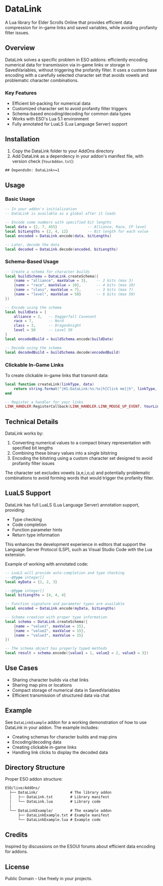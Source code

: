 # DataLink

A Lua library for Elder Scrolls Online that provides efficient data compression for in-game links and saved variables, while avoiding profanity filter issues.

## Overview

DataLink solves a specific problem in ESO addons: efficiently encoding numerical data for transmission via in-game links or storage in SavedVariables, without triggering the profanity filter. It uses a custom base encoding with a carefully selected character set that avoids vowels and problematic character combinations.

### Key Features

- Efficient bit-packing for numerical data
- Customized character set to avoid profanity filter triggers
- Schema-based encoding/decoding for common data types
- Works with ESO's Lua 5.1 environment
- Fully annotated for LuaLS (Lua Language Server) support

## Installation

1. Copy the DataLink folder to your AddOns directory
2. Add DataLink as a dependency in your addon's manifest file, with version check (`YourAddon.txt`):

```txt
## DependsOn: DataLink>=1
```

## Usage

### Basic Usage

```lua
-- In your addon's initialization
-- DataLink is available as a global after it loads

-- Encode some numbers with specified bit lengths
local data = {2, 7, 455}              -- Alliance, Race, CP level
local bitLengths = {2, 4, 12}         -- Bit length for each value
local encoded = DataLink.encode(data, bitLengths)

-- Later, decode the data
local decoded = DataLink.decode(encoded, bitLengths)
```

### Schema-Based Usage

```lua
-- Create a schema for character builds
local buildSchema = DataLink.createSchema({
    {name = "alliance", maxValue = 3},    -- 2 bits (max 3)
    {name = "race", maxValue = 10},       -- 4 bits (max 10)
    {name = "class", maxValue = 7},       -- 3 bits (max 7)
    {name = "level", maxValue = 50}       -- 6 bits (max 50)
})

-- Encode using the schema
local buildData = {
    alliance = 2,   -- Daggerfall Covenant
    race = 7,       -- Nord
    class = 3,      -- Dragonknight
    level = 50      -- Level 50
}
local encodedBuild = buildSchema.encode(buildData)

-- Decode using the schema
local decodedBuild = buildSchema.decode(encodedBuild)
```

### Clickable In-Game Links

To create clickable in-game links that transmit data:

```lua
local function createLink(linkType, data)
    return string.format("|H1:DataLink:%s:%s|h[Click me]|h", linkType, data)
end

-- Register a handler for your links
LINK_HANDLER:RegisterCallback(LINK_HANDLER.LINK_MOUSE_UP_EVENT, YourLinkHandler, "DataLink")
```

## Technical Details

DataLink works by:

1. Converting numerical values to a compact binary representation with specified bit lengths
2. Combining these binary values into a single bitstring
3. Encoding the bitstring using a custom character set designed to avoid profanity filter issues

The character set excludes vowels (a,e,i,o,u) and potentially problematic combinations to avoid forming words that would trigger the profanity filter.

## LuaLS Support

DataLink has full LuaLS (Lua Language Server) annotation support, providing:

- Type checking
- Code completion
- Function parameter hints
- Return type information

This enhances the development experience in editors that support the Language Server Protocol (LSP), such as Visual Studio Code with the Lua extension.

Example of working with annotated code:

```lua
-- LuaLS will provide auto-completion and type checking
---@type integer[] 
local myData = {1, 2, 3}

---@type integer[]
local bitLengths = {4, 4, 4}

-- Function signature and parameter types are available
local encoded = DataLink.encode(myData, bitLengths)

-- Schema creation with proper type information
local schema = DataLink.createSchema({
    {name = "value1", maxValue = 15},
    {name = "value2", maxValue = 15},
    {name = "value3", maxValue = 15}
})

-- The schema object has properly typed methods
local result = schema.encode({value1 = 1, value2 = 2, value3 = 3})
```

## Use Cases

- Sharing character builds via chat links
- Sharing map pins or locations
- Compact storage of numerical data in SavedVariables
- Efficient transmission of structured data via chat

## Example

See `DataLinkExample` addon for a working demonstration of how to use DataLink in your addon. The example includes:

- Creating schemas for character builds and map pins
- Encoding/decoding data
- Creating clickable in-game links
- Handling link clicks to display the decoded data

## Directory Structure

Proper ESO addon structure:

```txt
ESO/live/AddOns/
  ├── DataLink/               # The library addon
  │   ├── DataLink.txt        # Library manifest
  │   └── DataLink.lua        # Library code
  │
  └── DataLinkExample/        # The example addon
      ├── DataLinkExample.txt # Example manifest
      └── DataLinkExample.lua # Example code
```

## Credits

Inspired by discussions on the ESOUI forums about efficient data encoding for addons.

## License

Public Domain - Use freely in your projects.
